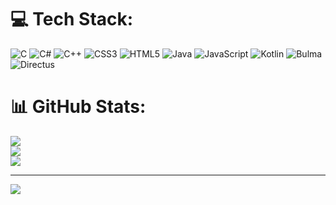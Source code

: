 
# 💻 Tech Stack:
![C](https://img.shields.io/badge/c-%2300599C.svg?style=for-the-badge&logo=c&logoColor=white) ![C#](https://img.shields.io/badge/c%23-%23239120.svg?style=for-the-badge&logo=csharp&logoColor=white) ![C++](https://img.shields.io/badge/c++-%2300599C.svg?style=for-the-badge&logo=c%2B%2B&logoColor=white) ![CSS3](https://img.shields.io/badge/css3-%231572B6.svg?style=for-the-badge&logo=css3&logoColor=white) ![HTML5](https://img.shields.io/badge/html5-%23E34F26.svg?style=for-the-badge&logo=html5&logoColor=white) ![Java](https://img.shields.io/badge/java-%23ED8B00.svg?style=for-the-badge&logo=openjdk&logoColor=white) ![JavaScript](https://img.shields.io/badge/javascript-%23323330.svg?style=for-the-badge&logo=javascript&logoColor=%23F7DF1E) ![Kotlin](https://img.shields.io/badge/kotlin-%237F52FF.svg?style=for-the-badge&logo=kotlin&logoColor=white) ![Bulma](https://img.shields.io/badge/bulma-00D0B1?style=for-the-badge&logo=bulma&logoColor=white) ![Directus](https://img.shields.io/badge/directus-%2364f.svg?style=for-the-badge&logo=directus&logoColor=white)
# 📊 GitHub Stats:
![](https://github-readme-stats.vercel.app/api?username=reddy109&theme=dark&hide_border=false&include_all_commits=true&count_private=true)<br/>
![](https://nirzak-streak-stats.vercel.app/?user=reddy109&theme=dark&hide_border=false)<br/>
![](https://github-readme-stats.vercel.app/api/top-langs/?username=reddy109&theme=dark&hide_border=false&include_all_commits=true&count_private=true&layout=compact)

---
[![](https://visitcount.itsvg.in/api?id=reddy109&icon=0&color=0)](https://visitcount.itsvg.in)

<!-- Proudly created with GPRM ( https://gprm.itsvg.in ) -->
